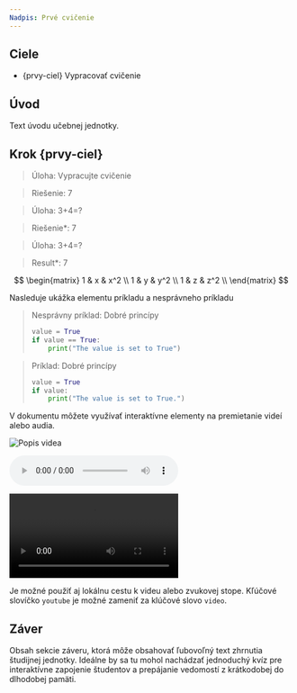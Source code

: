 ```yaml
---
Nadpis: Prvé cvičenie
---
```


## Ciele

- {prvy-ciel} Vypracovať cvičenie

## Úvod

Text úvodu učebnej jednotky.

## Krok {prvy-ciel}

> Úloha:
> Vypracujte cvičenie

> Riešenie:
> 7

> Úloha:
> 3+4=?

> Riešenie*:
> 7

> Úloha:
> 3+4=?

> Result*:
> 7

$$
\begin{matrix}
1 & x & x^2 \\
1 & y & y^2 \\
1 & z & z^2 \\
\end{matrix}
$$


Nasleduje ukážka elementu príkladu a nesprávneho príkladu


> Nesprávny príklad: Dobré princípy
>
> ```python
> value = True
> if value == True:
>     print("The value is set to True")
> ```

> Príklad: Dobré princípy
>
> ```python
> value = True
> if value:
>     print("The value is set to True.")
> ```

V dokumentu môžete využívať interaktívne elementy na premietanie videí alebo audia.

![Popis videa](youtube:52El0EUI6D0 "Popis, ktorý sa objaví pod videom")

![Popis audia](audio:https://archive.org/download/testmp3testfile/mpthreetest.mp3 "Popis, ktorý sa objaví pod audiom")

![IoT](video:https://magazin.kpi.fei.tuke.sk/resources/2019/11/platforma-blynk/overlayed.mp4)

Je možné použiť aj lokálnu cestu k videu alebo zvukovej stope. Kľúčové slovíčko `youtube` je možné zameniť za klúčové slovo `video`.

## Záver

Obsah sekcie záveru, ktorá môže obsahovať ľubovoľný text zhrnutia študijnej jednotky. Ideálne by sa tu mohol nachádzať jednoduchý kvíz pre interaktívne zapojenie študentov a prepájanie vedomostí z krátkodobej do dlhodobej pamäti.
